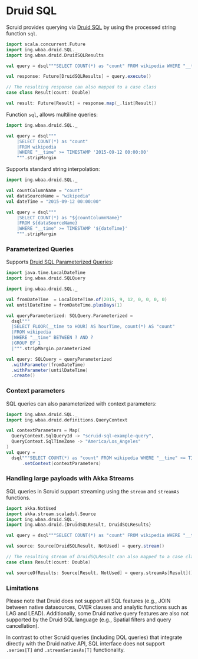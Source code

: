 # Druid SQL

Scruid provides querying via [Druid SQL](https://druid.apache.org/docs/latest/querying/sql.html) by using the 
processed string function `sql`. 

```scala
import scala.concurrent.Future
import ing.wbaa.druid.SQL._
import ing.wbaa.druid.DruidSQLResults

val query = dsql"""SELECT COUNT(*) as "count" FROM wikipedia WHERE "__time" >= TIMESTAMP '2015-09-12 00:00:00'"""

val response: Future[DruidSQLResults] = query.execute()

// The resulting response can also mapped to a case class
case class Result(count: Double)

val result: Future[Result] = response.map(_.list[Result])
```

Function `sql`, allows multiline queries:

```scala
import ing.wbaa.druid.SQL._

val query = dsql"""
    |SELECT COUNT(*) as "count" 
    |FROM wikipedia 
    |WHERE "__time" >= TIMESTAMP '2015-09-12 00:00:00'
    """.stripMargin
```

Supports standard string interpolation:

```scala
import ing.wbaa.druid.SQL._

val countColumnName = "count"
val dataSourceName = "wikipedia"
val dateTime = "2015-09-12 00:00:00"

val query = dsql"""
    |SELECT COUNT(*) as "${countColumnName}" 
    |FROM ${dataSourceName} 
    |WHERE "__time" >= TIMESTAMP '${dateTime}'
    """.stripMargin
```

### Parameterized Queries

Supports [Druid SQL Parameterized Queries](https://druid.apache.org/docs/latest/querying/sql.html#http-post):

```scala
import java.time.LocalDateTime
import ing.wbaa.druid.SQLQuery

import ing.wbaa.druid.SQL._

val fromDateTime  = LocalDateTime.of(2015, 9, 12, 0, 0, 0, 0)
val untilDateTime = fromDateTime.plusDays(1)

val queryParameterized: SQLQuery.Parameterized =
  dsql"""
  |SELECT FLOOR(__time to HOUR) AS hourTime, count(*) AS "count"
  |FROM wikipedia
  |WHERE "__time" BETWEEN ? AND ?
  |GROUP BY 1
  |""".stripMargin.parameterized

val query: SQLQuery = queryParameterized
  .withParameter(fromDateTime)
  .withParameter(untilDateTime)
  .create()
```

### Context parameters

SQL queries can also parameterized with context parameters:

```scala
import ing.wbaa.druid.SQL._
import ing.wbaa.druid.definitions.QueryContext

val contextParameters = Map(
  QueryContext.SqlQueryId -> "scruid-sql-example-query",
  QueryContext.SqlTimeZone -> "America/Los_Angeles"
)
val query =
  dsql"""SELECT COUNT(*) as "count" FROM wikipedia WHERE "__time" >= TIMESTAMP '2015-09-12 00:00:00'"""
      .setContext(contextParameters)
```

### Handling large payloads with Akka Streams

SQL queries in Scruid support streaming using the `stream` and `streamAs` functions.

```scala
import akka.NotUsed
import akka.stream.scaladsl.Source
import ing.wbaa.druid.SQL._
import ing.wbaa.druid.{DruidSQLResult, DruidSQLResults}

val query = dsql"""SELECT COUNT(*) as "count" FROM wikipedia WHERE "__time" >= TIMESTAMP '2015-09-12 00:00:00'"""

val source: Source[DruidSQLResult, NotUsed] = query.stream()

// The resulting stream of DruidSQLResult can also mapped to a case class
case class Result(count: Double)

val sourceOfResults: Source[Result, NotUsed] = query.streamAs[Result]()
```

### Limitations

Please note that Druid does not support all SQL features (e.g., JOIN between native datasources, OVER clauses and 
analytic functions such as LAG and LEAD).  Additionally, some Druid native query features are also not supported 
by the Druid SQL language (e.g., Spatial filters and query cancellation).

In contrast to other Scruid queries (including DQL queries) that integrate directly with the Druid native API, 
SQL interface does not support `.series[T]` and `.streamSeriesAs[T]` functionality. 